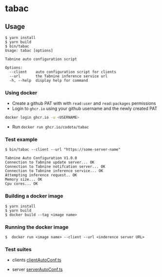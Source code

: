 # tabac

## Usage

```
$ yarn install
$ yarn build
$ bin/tabac
Usage: tabac [options]

Tabnine auto configuration script

Options:
  --client    auto configuration script for clients
  --url       the Tabnine inference service url
  -h, --help  display help for command

```
### Using docker
- Create a github PAT with with `read:user` and `read:packages` permissions
- Login to `ghcr.io` using your github username and the newly created PAT
```bash
docker login ghcr.io -u <USERNAME>
```
- Run `docker run ghcr.io/codota/tabac`


### Test example

```
$ bin/tabac --client --url "https://some-server-name"

Tabnine Auto Configuration V1.0.0
Connection to Tabnine update server... OK
Connection to Tabnine notifcation server... OK
Connection to Tabnine inference service... OK
Attempting inference request.. OK
Memory size... OK
Cpu cores... OK
```

### Building a docker image
```
$ yarn install
$ yarn build
$ docker build --tag <image name>
```

### Running the docker image
```
$  docker run <image name> --client --url <inderence server URL>
```

### Test suites
- clients
[clientAutoConf.ts](https://github.com/codota/tabac/blob/master/src/clientAutoConf.ts)

- server
[serverAutoConf.ts](https://github.com/codota/tabac/blob/master/src/serverAutoConf.ts)
